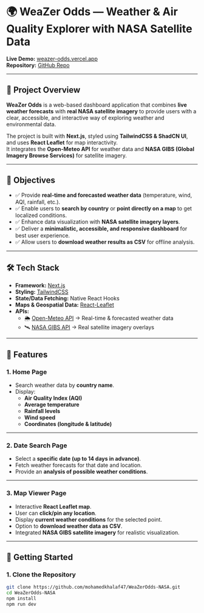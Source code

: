 # 🌍 WeaZer Odds — Weather & Air Quality Explorer with NASA Satellite Data

**Live Demo:** [weazer-odds.vercel.app](https://weazer-odds.vercel.app)  
**Repository:** [GitHub Repo](https://github.com/mohamedkhalaf47/WeaZerOdds-NASA)

---

## 📌 Project Overview

**WeaZer Odds** is a web-based dashboard application that combines **live weather forecasts** with **real NASA satellite imagery** to provide users with a clear, accessible, and interactive way of exploring weather and environmental data.

The project is built with **Next.js**, styled using **TailwindCSS & ShadCN UI**, and uses **React Leaflet** for map interactivity.  
It integrates the **Open-Meteo API** for weather data and **NASA GIBS (Global Imagery Browse Services)** for satellite imagery.

---

## 🎯 Objectives

- ✅ Provide **real-time and forecasted weather data** (temperature, wind, AQI, rainfall, etc.).  
- ✅ Enable users to **search by country** or **point directly on a map** to get localized conditions.  
- ✅ Enhance data visualization with **NASA satellite imagery layers**.  
- ✅ Deliver a **minimalistic, accessible, and responsive dashboard** for best user experience.  
- ✅ Allow users to **download weather results as CSV** for offline analysis.  

---

## 🛠️ Tech Stack

- **Framework:** [Next.js](https://nextjs.org/)  
- **Styling:** [TailwindCSS](https://tailwindcss.com/)  
- **State/Data Fetching:** Native React Hooks 
- **Maps & Geospatial Data:** [React-Leaflet](https://react-leaflet.js.org/)  
- **APIs:**
  - 🌦️ [Open-Meteo API](https://open-meteo.com/) → Real-time & forecasted weather data  
  - 🛰️ [NASA GIBS API](https://nasa-gibs.github.io/gibs-api-docs/) → Real satellite imagery overlays  

---

## 📑 Features

### 1. **Home Page**
- Search weather data by **country name**.  
- Display:
  - **Air Quality Index (AQI)**
  - **Average temperature**
  - **Rainfall levels**
  - **Wind speed**
  - **Coordinates (longitude & latitude)**  

---

### 2. **Date Search Page**
- Select a **specific date (up to 14 days in advance)**.  
- Fetch weather forecasts for that date and location.  
- Provide an **analysis of possible weather conditions**.  

---

### 3. **Map Viewer Page**
- Interactive **React Leaflet map**.  
- User can **click/pin any location**.  
- Display **current weather conditions** for the selected point.  
- Option to **download weather data as CSV**.  
- Integrated **NASA GIBS satellite imagery** for realistic visualization.  

---

## 🚀 Getting Started

### 1. Clone the Repository
```bash
git clone https://github.com/mohamedkhalaf47/WeaZerOdds-NASA.git
cd WeaZerOdds-NASA
npm install
npm run dev
